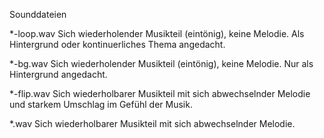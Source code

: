 Sounddateien

*-loop.wav
	Sich wiederholender Musikteil (eintönig), keine Melodie. Als Hintergrund oder kontinuerliches Thema angedacht.

*-bg.wav
	Sich wiederholender Musikteil (eintönig), keine Melodie. Nur als Hintergrund angedacht.

*-flip.wav
	Sich wiederholbarer Musikteil mit sich abwechselnder Melodie und starkem Umschlag im Gefühl der Musik.

*.wav
	Sich wiederholbarer Musikteil mit sich abwechselnder Melodie.

